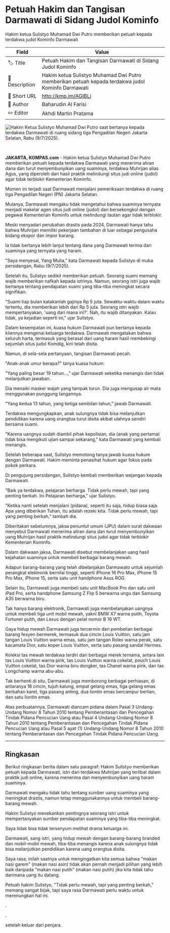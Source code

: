 # Petuah Hakim dan Tangisan Darmawati di Sidang Judol Kominfo

Hakim ketua Sulistyo Muhamad Dwi Putro memberikan petuah kepada terdakwa judol Kominfo Darmawati 

| Field         | Value                                                       |
|---------------|-------------------------------------------------------------|
| 🏷️ Title       | Petuah Hakim dan Tangisan Darmawati di Sidang Judol Kominfo |
| 📝 Description | Hakim ketua Sulistyo Muhamad Dwi Putro memberikan petuah kepada terdakwa judol Kominfo Darmawati  |
| 🔗 Short URL   | http://kmp.im/AGIBLi |
| 👤 Author      | Baharudin Al Farisi |
| ✏️ Editor      | Akhdi Martin Pratama |

![Hakim Ketua Sulistyo Muhamad Dwi Putro saat bertanya kepada terdakwa Darmawati di ruang sidang tiga Pengadilan Negeri Jakarta Selatan, Rabu (9/7/2025).](https://asset.kompas.com/crops/PiF6KWe-XBVYDVJI3LAVfFpMoWQ=/0x0:0x0/750x500/data/photo/2025/07/09/686e774b6feb6.jpg)

 

**JAKARTA, KOMPAS.com** - Hakim ketua Sulistyo Muhamad Dwi Putro memberikan petuah kepada terdakwa Darmawati yang menerima aliran dana dan turut menyembunyikan uang suaminya, terdakwa Muhrijan alias Agus, yang diperoleh dari hasil praktik melindungi situs judi online (judol) agar tidak terblokir Kementerian Kominfo.

Momen ini terjadi saat Darmawati menjalani pemeriksaan terdakwa di ruang tiga Pengadilan Negeri (PN) Jakarta Selatan.

Mulanya, Darmawati mengaku tidak mengetahui bahwa suaminya ternyata menjadi makelar agen situs judi online (judol) dan bersekongkol dengan pegawai Kementerian Kominfo untuk melindungi tautan agar tidak terblokir.

Meski menyadari perubahan drastis pada 2024, Darmawati hanya tahu bahwa Muhrijan memiliki pekerjaan tambahan di luar sebagai pengusaha bidang ekspor dan impor barang.

Ia tidak bertanya lebih lanjut tentang dana yang Darmawati terima dari suaminya yang ternyata yang haram.

"Saya menyesal, Yang Mulia," kata Darmawati kepada Sulistyo di muka persidangan, Rabu (9/7/2025).

Setelah itu, Sulistyo sedikit memberikan petuah. Seorang suami memang wajib memberikan nafkah kepada istrinya. Namun, seorang istri juga wajib bertanya tentang pendapatan suami yang tiba-tiba meningkat secara signifikan.

"Suami tiap bulan katakanlah gajinya Rp 5 juta. Sewaktu-waktu dalam waktu tertentu, dia memberikan lebih dari Rp 5 juta. Seorang istri wajib mempertanyakan, \'uang dari mana ini?\'. Nah, itu wajib ditanyakan. Kalau tidak, ya kejadian seperti ini," ujar Sulistyo.

Dalam kesempatan ini, kuasa hukum Darmawati pun bertanya kepada kliennya mengenai keluarga terdakwa. Darmawati mengatakan bahwa seluruh harta, termasuk yang berasal dari uang haram hasil membekingi sejumlah situs judol Komdig, kini telah disita.

Namun, di sela-sela pertanyaan, tangisan Darmawati pecah.

"Anak-anak umur berapa?" tanya kuasa hukum.

"Yang paling besar 19 tahun...," ujar Darmawati seketika menangis dan tidak melanjutkan jawaban.

Dia menaiki masker wajah yang tampak turun. Dia juga mengusap air mata menggunakan punggung tangannya.

"Yang kedua 13 tahun, yang ketiga sembilan tahun," jawab Darmawati.

Terdakwa mengungkapkan, anak sulungnya tidak bisa melanjutkan pendidikan karena uang orangtua turut disita akibat ulahnya sendiri bersama suami.

"Karena uangnya sudah diambil pihak kepolisian, dia (anak yang pertama) tidak bisa mengikuti ujian sampai sekarang," kata Darmawati yang kembali menangis.

Setelah beberapa saat, Sulistyo memotong tanya jawab kuasa hukum dengan Darmawati. Hakim meminta penasihat hukum agar fokus pada pokok perkara.

Di pengujung persidangan, Sulistyo kembali memberikan wejangan kepada Darmawati.

"Baik ya terdakwa, pelajaran berharga. Tidak perlu mewah, tapi yang penting berkah. Ini Pelajaran berharga," ujar Sulistyo.

"Ketika nanti setelah menjalani (pidana), seperti itu saja, hidup biasa saja. Apa yang diberikan Tuhan, itu adalah rezeki kita. Tidak perlu mewah, tapi yang penting berkah," tambah dia.

Diberitakan sebelumnya, jaksa penuntut umum (JPU) dalam surat dakwaan menyebut Darmawati menerima aliran dana dan turut menyembunyikan uang Muhrijan hasil praktik melindungi situs judol agar tidak terblokir Kementerian Kominfo.

Dalam dakwaan jaksa, Darmawati disebut membelanjakan uang hasil kejahatan suaminya untuk membeli berbagai barang mewah.

Adapun barang-barang yang telah dibelanjakan Darmawato untuk sejumlah perangkat elektronik bernilai tinggi, seperti iPhone 16 Pro Max, iPhone 15 Pro Max, iPhone 15, serta satu unit handphone Asus ROG.

Selain itu, Darmawati juga membeli satu unit MacBook Pro dan satu unit iPad Pro, serta handphone Samsung Z Flip 5 berwarna ungu dan Samsung A35 berwarna biru.

Tak hanya barang elektronik, Darmawati juga membelanjakan uangnya untuk membeli tiga unit mobil mewah, yakni BMW X7 warna putih, Toyota Fortuner putih, dan Lexus dengan pelat nomor B 16 WT.

Gaya hidup mewah Darmawati juga tercermin dari pembelian berbagai barang fesyen bermerek, termasuk dua cincin Louis Vuitton, satu jam tangan Louis Vuitton warna emas, satu jam tangan Rolex warna perak, satu kacamata Dior, satu koper Louis Vuitton, serta satu pasang sandal Hermes.

Koleksi tas mewah terdakwa terdiri dari berbagai merek ternama, antara lain tas Louis Vuitton warna pink, tas Louis Vuitton warna cokelat, pouch Louis Vuitton cokelat, tas Dior warna biru dongker, tas Chanel warna pink, dan tas Longchamp warna abu-abu.

Tak berhenti di situ, Darmawati juga memborong berbagai perhiasan, di antaranya 18 cincin, tujuh kalung, empat gelang emas, tiga gelang emas berbahan karet, tiga pasang anting, dua liontin emas bercampur berlian, dan satu liontin emas.

Atas perbuatannya, Darmawati diancam pidana dalam Pasal 3 Undang-Undang Nomor 8 Tahun 2010 tentang Pemberantasan dan Pencegahan Tindak Pidana Pencucian Uang atau Pasal 4 Undang-Undang Nomor 8 Tahun 2010 tentang Pemberantasan dan Pencegahan Tindak Pidana Pencucian Uang atau Pasal 5 ayat (1) Undang-Undang Nomor 8 Tahun 2010 tentang Pemberantasan dan Pencegahan Tindak Pidana Pencucian Uang.

---
## Ringkasan

Berikut ringkasan berita dalam satu paragraf: Hakim Sulistyo memberikan petuah kepada Darmawati, istri dari terdakwa Muhrijan yang terlibat dalam praktik judi online, karena menerima dan menyembunyikan uang haram suaminya.

 Darmawati mengaku tidak tahu tentang sumber uang suaminya yang meningkat drastis, namun tetap menggunakannya untuk membeli barang-barang mewah.

 Hakim Sulistyo menekankan pentingnya seorang istri untuk mempertanyakan sumber pendapatan suaminya yang tiba-tiba meningkat.



Saya tidak bisa tidak tersenyum melihat drama keluarga ini.

 Darmawati, sang istri, yang hidup mewah dengan barang-barang branded dan mobil-mobil mewah, tiba-tiba menangis karena anak sulungnya tidak bisa melanjutkan pendidikan karena uang orangtua disita.

 Saya rasa, inilah saatnya untuk mengingatkan kita semua bahwa "makan nasi garem" (makan nasi asin) tidak akan pernah menjadi pilihan yang lebih baik daripada "makan nasi putih" (makan nasi putih) jika kita tidak tahu darimana uang itu datang.

 Petuah hakim Sulistyo, "Tidak perlu mewah, tapi yang penting berkah," memang sangat bijak, tapi saya rasa Darmawati perlu waktu untuk merenungkan hal ini.

.

.

 setelah keluar dari penjara.
